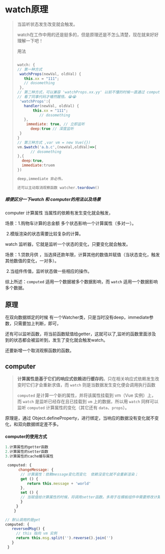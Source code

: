 # watch原理

> 当监听状态发生改变就会触发。
>
> watch在工作中用的还是挺多的，但是原理还是不怎么清楚，现在就来好好理解一下吧！
>
> 用法
>
> ```jsx
> 
> watch: {
> // 第一种方式
>  watchProps(newVal, oldVal) {
>    this.xx = "111";
>    // dosomething
>  },
> // 第二种方式，可以兼容 'watchProps.xx.yy' 以前不懂的时候一直通过 computer 把属性返回出来 
> // 看了同事代码才幡然醒悟。😭😭
>  'watchProps':{
>    handler(newVal, oldVal) {
>        this.xx = "111";
>    		// dosomething
>    },
>     immediate: true, // 立即监听
>     	deep:true // 深度监听
>  }
> } 
> // 第三种方式 ,var vm = new Vue({})
> vm.$watch('a.b.c',(newVal,oldVal)=>{
>   	// dosomething
> },{
>   deep:true,
>   immediate:truem
> })
> 
> deep,immediate 非必传。
> 
> 还可以主动取消观察函数 watcher.teardown()
> ```

##### 顺便区分一下watch 和 computer的用法以及场景

computer 计算属性 当属性的依赖有发生变化就会触发，

场景：1.购物车计算的总金额 多个状态影响一个计算属性（多对一）。

​			2.模版渲染的状态需要比较复杂的计算。

watch 监听器，它就是监听一个状态的变化，只要变化就会触发。

场景：1.贷款月供 ，当选择还款年限，计算其他的数值并赋值（当状态变化，触发其他数值的变化，一对多）。

​			2.当组件传值，监听状态做一些相应的操作。

综上所述：`computed` 适用一个数据被多个数据影响，而 `watch` 适用一个数据影响多个数据。



## 原理

在双向数据绑定的时候 有一个Watcher类，只是当时没有deep，immediate参数，只需要加上判断，即可，

还有可以监听函数，将当前函数赋值给getter，这就可以了,监听的函数里面涉及到的状态都会被监听到，发生了变化就会触发watch。

还要新增一个取消观察函数的函数。



## computer

> **计算属性是基于它们的响应式依赖进行缓存的**。只在相关响应式依赖发生改变时它们才会重新求值，而 `watch` 则是当数据发生变化便会调用执行函数
>
> `computed` 是计算一个新的属性，并将该属性挂载到 vm（Vue 实例）上，而 `watch` 是监听已经存在且已挂载到 `vm` 上的数据，所以用 `watch` 同样可以监听 `computed` 计算属性的变化（其它还有 `data`、`props`）。
>
> 



原理是，通过 Object.defineProperty，进行绑定，当响应的数据没有变化就不变化，和双向数据绑定差不多。

#### computer的使用方式

```js
1.计算属性的getter函数
2.计算属性的setter函数
3.计算属性的cache缓存属性

 computed: {
	  changeMessage: {
	   // 计算属性：依赖message变化而变化  依赖没变化就不会重新渲染；
	   get () {
	      return this.message + 'world'
	   },
	   set () { 
       // 当赋值给计算属性的时候，将调用setter函数。多用于在模板组件中需要修改计算属性自身的值的时候。在mount中修改
	   }
	 }
	}

// 默认调用的是get
computed: {
   reversedMsg() {
     // this 指向 vm 实例
     return this.msg.split('').reverse().join('')
   }
 }
```


